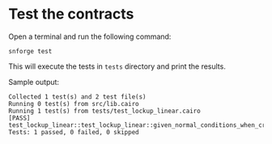 # Test the contracts

Open a terminal and run the following command:

```shell
snforge test
```

This will execute the tests in `tests` directory and print the results.

Sample output:

```shell
Collected 1 test(s) and 2 test file(s)
Running 0 test(s) from src/lib.cairo
Running 1 test(s) from tests/test_lockup_linear.cairo
[PASS] test_lockup_linear::test_lockup_linear::given_normal_conditions_when_create_with_range_then_expected_results
Tests: 1 passed, 0 failed, 0 skipped
```
